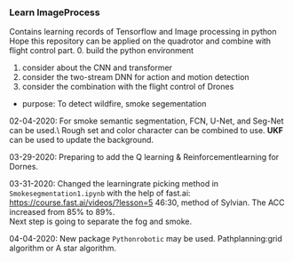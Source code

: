### Learn ImageProcess
Contains learning records of Tensorflow and Image processing in python
Hope this repository can be applied on the quadrotor and combine with flight control part.
0. build the python environment
1. consider about the CNN and transformer
2. consider the two-stream DNN for action and motion detection
3. consider the combination with the flight control of Drones

* purpose: To detect wildfire, smoke segementation

02-04-2020:
For smoke semantic segmentation, FCN, U-Net, and Seg-Net can be used.\\
Rough set and color character can be combined to use. **UKF** can be used to update the background.

03-29-2020:
Preparing to add the Q learning & Reinforcementlearning for Dornes.

03-31-2020:
Changed the learningrate picking method in `Smokesegmentation1.ipynb` with the help of fast.ai: https://course.fast.ai/videos/?lesson=5 46:30, method of Sylvian. The ACC increased from 85% to 89%.  
Next step is going to separate the fog and smoke.  

04-04-2020:
New package `Pythonrobotic` may be used. Pathplanning:grid algorithm or A star algorithm.
